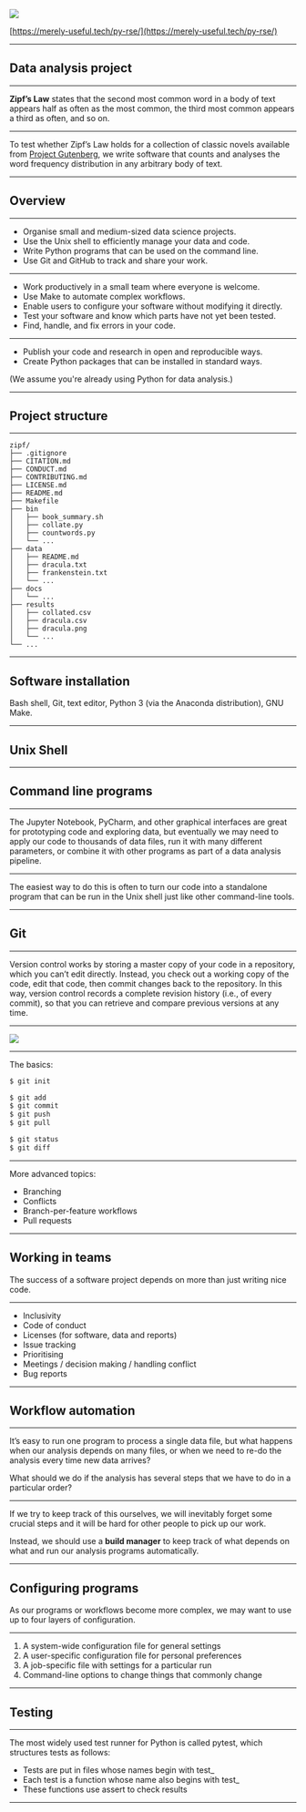
![](https://i.imgur.com/xDy67Hx.jpg)

[https://merely-useful.tech/py-rse/](https://merely-useful.tech/py-rse/)

---

## Data analysis project

----

**Zipf’s Law** states that the second most common word in a body of text appears half as often as the most common, the third most common appears a third as often, and so on.

----

To test whether Zipf’s Law holds for a collection of classic novels available from [Project Gutenberg](https://www.gutenberg.org/), we write software that counts and analyses the word frequency distribution in any arbitrary body of text.

---

## Overview

----

- Organise small and medium-sized data science projects.
- Use the Unix shell to efficiently manage your data and code.
- Write Python programs that can be used on the command line.
- Use Git and GitHub to track and share your work.

----

- Work productively in a small team where everyone is welcome.
- Use Make to automate complex workflows.
- Enable users to configure your software without modifying it directly.
- Test your software and know which parts have not yet been tested.
- Find, handle, and fix errors in your code.

----

- Publish your code and research in open and reproducible ways.
- Create Python packages that can be installed in standard ways.

(We assume you're already using Python for data analysis.)

---

## Project structure

----

```text
zipf/
├── .gitignore
├── CITATION.md
├── CONDUCT.md
├── CONTRIBUTING.md
├── LICENSE.md
├── README.md
├── Makefile
├── bin
│   ├── book_summary.sh
│   ├── collate.py
│   ├── countwords.py
│   └── ...
├── data
│   ├── README.md
│   ├── dracula.txt
│   ├── frankenstein.txt
│   └── ...
├── docs
│   └── ...
├── results
│   ├── collated.csv
│   ├── dracula.csv
│   ├── dracula.png
│   └── ...
└── ...
```

---

## Software installation

Bash shell, Git, text editor, Python 3 (via the Anaconda distribution), GNU Make.

---

## Unix Shell

---

## Command line programs

----

The Jupyter Notebook, PyCharm, and other graphical interfaces are great for prototyping code and exploring data, but eventually we may need to apply our code to thousands of data files, run it with many different parameters, or combine it with other programs as part of a data analysis pipeline.

----

The easiest way to do this is often to turn our code into a standalone program that can be run in the Unix shell just like other command-line tools.

---

## Git

----

Version control works by storing a master copy of your code in a repository, which you can’t edit directly. Instead, you check out a working copy of the code, edit that code, then commit changes back to the repository. In this way, version control records a complete revision history (i.e., of every commit), so that you can retrieve and compare previous versions at any time.

----

![](https://i.imgur.com/jnEJxVY.png)

----

The basics:
```bash
$ git init

$ git add
$ git commit
$ git push
$ git pull

$ git status
$ git diff
```

----

More advanced topics:
- Branching
- Conflicts
- Branch-per-feature workflows
- Pull requests

---

## Working in teams

The success of a software project depends on more than just writing nice code.

----

- Inclusivity
- Code of conduct
- Licenses (for software, data and reports)
- Issue tracking
- Prioritising
- Meetings / decision making / handling conflict
- Bug reports

---

## Workflow automation

----

It’s easy to run one program to process a single data file, but what happens when our analysis depends on many files, or when we need to re-do the analysis every time new data arrives?

What should we do if the analysis has several steps that we have to do in a particular order?

----

If we try to keep track of this ourselves, we will inevitably forget some crucial steps and it will be hard for other people to pick up our work.

Instead, we should use a **build manager** to keep track of what depends on what and run our analysis programs automatically.

---

## Configuring programs

As our programs or workflows become more complex, we may want to use up to four layers of configuration.

----

1. A system-wide configuration file for general settings
2. A user-specific configuration file for personal preferences
3. A job-specific file with settings for a particular run
4. Command-line options to change things that commonly change

---

## Testing

----

The most widely used test runner for Python is called pytest, which structures tests as follows:

- Tests are put in files whose names begin with test_
- Each test is a function whose name also begins with test_
- These functions use assert to check results

---
